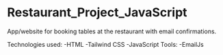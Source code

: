# Restaurant_Project_JavaScript

App/website for booking tables at the restaurant with email confirmations.

Technologies used: 
                  -HTML
                  -Tailwind CSS
                  -JavaScript
Tools:
      -EmailJs
